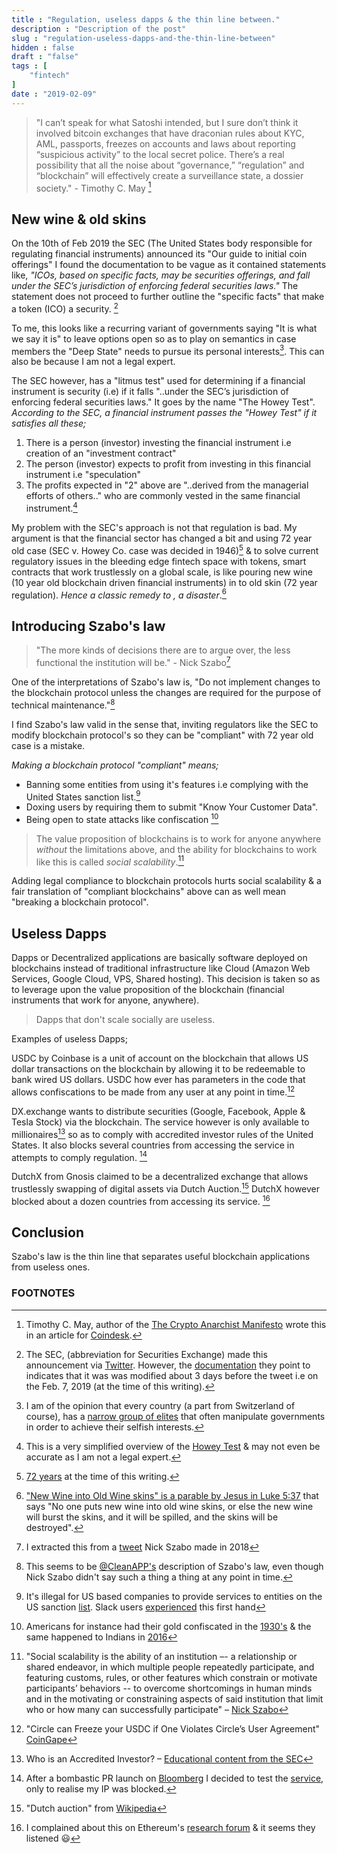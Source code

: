 ```yaml
---
title : "Regulation, useless dapps & the thin line between."
description : "Description of the post"
slug : "regulation-useless-dapps-and-the-thin-line-between"
hidden : false
draft : "false"
tags : [
    "fintech"
]
date : "2019-02-09"
---
```


>"I can’t speak for what Satoshi intended, but I sure don’t think it involved bitcoin exchanges that have draconian rules about KYC, AML, passports, freezes on accounts and laws about reporting “suspicious activity” to the local secret police. There’s a real possibility that all the noise about “governance,” “regulation” and “blockchain” will effectively create a surveillance state, a dossier society." - Timothy C. May [^1] 

## New wine & old skins

On the 10th of Feb 2019 the SEC (The United States body responsible for regulating financial instruments) announced its "Our guide to initial coin offerings" I found the documentation to be vague as it contained statements like, _"ICOs, based on specific facts, may be securities offerings, and fall under the SEC’s jurisdiction of enforcing federal securities laws."_ The statement does not proceed to further outline  the "specific facts" that make a token (ICO) a security. [^2]

To me, this looks like a recurring variant of governments saying "It is what we say it is" to leave options 
open so as to play on semantics in case members the "Deep State" needs to pursue its personal interests[^3].
This can also be because I am not a legal expert.

The SEC however, has a "litmus test" used for determining if a financial instrument is security (i.e) if it falls "..under the SEC’s jurisdiction of enforcing federal securities laws." It goes by the name "The Howey Test". _According to the SEC, a financial instrument passes the "Howey Test" if it satisfies all these;_

1. There is a person (investor) investing the financial instrument i.e creation of an "investment contract"
2. The person (investor) expects to profit from investing in this financial instrument i.e "speculation"
3. The profits expected in "2" above are "..derived from the managerial efforts of others.." who are commonly vested in the same financial instrument.[^4]

My problem  with the SEC's approach is not that regulation is bad. My argument is that the financial sector has changed a bit and using 72 year old case (SEC v. Howey Co. case was decided in 1946)[^5] & to solve current regulatory issues in the bleeding edge fintech space with tokens, smart contracts  that work trustlessly on a global scale, is like pouring new wine (10 year old blockchain driven financial instruments) in to old skin (72 year regulation). _Hence a classic remedy to , a disaster_.[^6]


## Introducing Szabo's law

>"The more kinds of decisions there are to argue over, the less functional the institution will be." - Nick Szabo[^7]

One of the interpretations of Szabo's law is, "Do not implement changes to the blockchain protocol unless the changes are required for the purpose of technical maintenance."[^8]

I find Szabo's law valid in the sense that, inviting regulators like the SEC to modify blockchain protocol's so they can be "compliant" with 72 year old case is a mistake.

_Making a blockchain protocol "compliant" means;_

- Banning some entities from using it's features i.e complying with the United States sanction list.[^9]
- Doxing users by requiring them to submit "Know Your Customer Data".
- Being open to state attacks like confiscation [^10]

>The value proposition of blockchains is to work for anyone anywhere _without_ the limitations above, and the ability for blockchains to work like this is called _social scalability_.[^11]

Adding legal compliance to blockchain protocols hurts social scalability & a fair translation of "compliant blockchains" above can as well mean "breaking a blockchain protocol". 

## Useless Dapps

Dapps or Decentralized applications are basically software deployed on blockchains instead of traditional infrastructure like Cloud (Amazon Web Services, Google Cloud, VPS, Shared hosting). This decision is taken so as to leverage upon the value proposition of the blockchain (financial instruments that work for anyone, anywhere). 

>Dapps that don't scale socially are useless.

Examples of useless Dapps;

USDC by Coinbase is a unit of account on the blockchain that allows US dollar transactions on the blockchain by allowing it to be redeemable to bank wired US dollars. USDC how ever has parameters in the code that allows  confiscations to be made  from any user at any point in time.[^12]

DX.exchange wants to distribute securities (Google, Facebook, Apple & Tesla Stock) via the blockchain. The service however is only available to millionaires[^13] so as to comply with accredited investor rules of the United States. It also  blocks several countries from accessing the service in attempts to comply regulation. [^14]

DutchX from Gnosis claimed to be a decentralized exchange that allows trustlessly swapping of digital assets  via  Dutch Auction.[^15] DutchX however blocked about a dozen countries from accessing its service. [^16]

## Conclusion

Szabo's law is the thin line that separates useful blockchain applications from useless ones.


### FOOTNOTES

[^1]: Timothy C. May, author of the [The Crypto Anarchist Manifesto](https://www.activism.net/cypherpunk/crypto-anarchy.html) wrote this in an article for [Coindesk](https://www.coindesk.com/enough-with-the-ico-me-so-horny-get-rich-quick-lambo-crypto).

[^2]: The SEC, (abbreviation for Securities Exchange) made this announcement via [Twitter](https://twitter.com/SEC_News/status/1094625816254791681). However, the [documentation](https://www.sec.gov/ICO) they point to indicates that it was was modified about 3 days before the tweet i.e on the  Feb. 7, 2019 (at the time of this writing).

[^3]: I am of the opinion that every country (a part from Switzerland of course), has a [narrow group of elites](https://en.wikipedia.org/wiki/Deep_state) that often manipulate governments in order to achieve their selfish interests.

[^4]: This is a very simplified overview of the [Howey Test](https://en.wikipedia.org/wiki/SEC_v._W._J._Howey_Co.) & may not even be accurate as I am not a legal expert.

[^5]: [72 years](https://supreme.justia.com/cases/federal/us/328/293/) at the time of this writing.

[^6]: ["New Wine into Old Wine skins" is a parable by Jesus in Luke 5:37](https://www.biblegateway.com/passage/?search=Luke+5%3A37&version=WEB) that says "No one puts new wine into old wine skins, or else the new wine will burst the skins, and it will be spilled, and the skins will be destroyed".

[^7]: I extracted this from a [tweet](https://twitter.com/NickSzabo4/status/964212372624703488) Nick Szabo made in 2018

[^8]: This seems to be [ @CleanAPP's](https://medium.com/cryptolawreview/cryptos-founding-fallacy-aaa151b795ff) description of Szabo's law, even though Nick Szabo didn't say such a thing a thing at any point in time.

[^9]: It's illegal for US based companies to provide services to entities on the US sanction [list](https://www.wm.edu/offices/techtransfer/ExportControls/Regulations/OFAC/index.php). Slack users [experienced](https://news.ycombinator.com/item?id=18724107) this first hand

[^10]: Americans for instance had their gold confiscated in the [1930's](https://en.wikipedia.org/wiki/Gold_Reserve_Act) & the same happened to Indians in [2016](https://www.zerohedge.com/news/2016-12-07/india-confiscates-gold-even-jewelry-raids-hidden-money) 

[^11]: "Social scalability is the ability of an institution –- a relationship or shared endeavor, in which multiple people repeatedly participate, and featuring customs, rules, or other features which constrain or motivate participants’ behaviors -- to overcome shortcomings in human minds and in the motivating or constraining aspects of said institution that limit who or how many can successfully participate" – [Nick Szabo](http://unenumerated.blogspot.com/2017/02/money-blockchains-and-social-scalability.html) 

[^12]: "Circle can Freeze your USDC if One Violates Circle’s User Agreement" [CoinGape](https://coingape.com/circle-freeze-usdc-if-violates-agreement/)

[^13]: Who is an Accredited Investor? – [Educational content from the SEC](https://www.investor.gov/additional-resources/news-alerts/alerts-bulletins/updated-investor-bulletin-accredited-investors)

[^14]: After a bombastic PR launch on [Bloomberg](https://www.bloomberg.com/news/articles/2019-01-03/tesla-stock-on-a-blockchain-offers-hint-of-where-crypto-s-headed) I decided to test the [service](https://dx.exchange/), only to realise my IP was blocked.

[^15]: "Dutch auction" from [Wikipedia](https://en.wikipedia.org/wiki/Dutch_auction)

[^16]: I complained about this on Ethereum's [research forum](https://ethresear.ch/t/a-note-for-the-dutch-team-other-dapp-developers/2637) & it seems they listened 😃